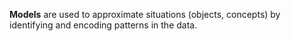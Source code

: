 **Models** are used to approximate situations (objects, concepts) by identifying and encoding patterns in the data.
